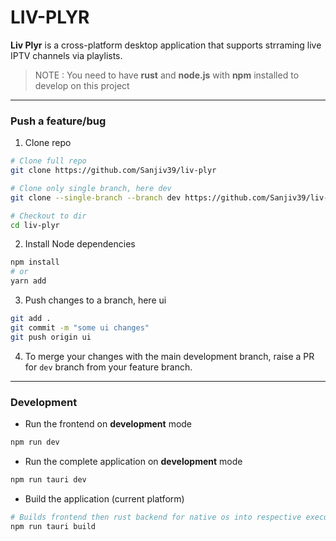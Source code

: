 # LIV-PLYR

**Liv Plyr** is a cross-platform desktop application that supports strraming live IPTV channels via playlists.

> NOTE : You need to have **rust** and **node.js** with **npm** installed to develop on this project

---

### Push a feature/bug

1. Clone repo

```bash
# Clone full repo
git clone https://github.com/Sanjiv39/liv-plyr

# Clone only single branch, here dev
git clone --single-branch --branch dev https://github.com/Sanjiv39/liv-plyr

# Checkout to dir
cd liv-plyr
```

2. Install Node dependencies

```bash
npm install
# or
yarn add
```

3. Push changes to a branch, here ui

```bash
git add .
git commit -m "some ui changes"
git push origin ui
```

4. To merge your changes with the main development branch, raise a PR for `dev` branch from your feature branch.

---

### Development

- Run the frontend on **development** mode

```bash
npm run dev
```

- Run the complete application on **development** mode

```bash
npm run tauri dev
```

- Build the application (current platform)

```bash
# Builds frontend then rust backend for native os into respective executable file
npm run tauri build
```
